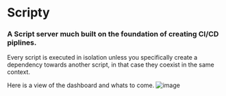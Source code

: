 # Scripty

### A Script server much built on the foundation of creating CI/CD piplines.

Every script is executed in isolation unless you specifically create a dependency towards another script, in that case they coexist in the same context.

Here is a view of the dashboard and whats to come.
![image](https://user-images.githubusercontent.com/44055477/229310290-f7b0abf9-0f5e-4114-ac5e-8a8f9100e99c.png)
